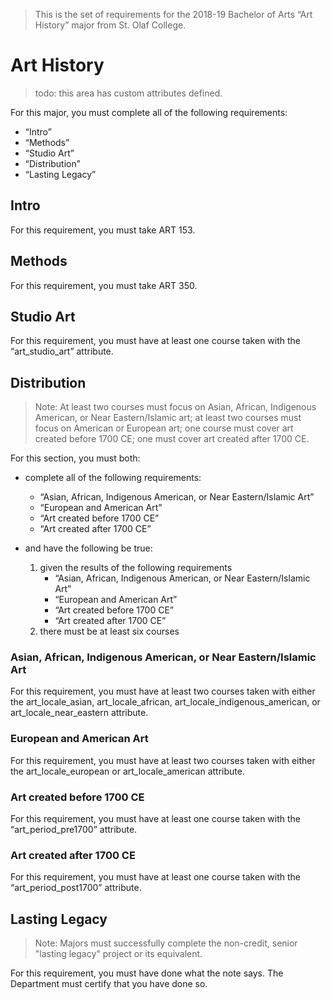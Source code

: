 > This is the set of requirements for the 2018-19 Bachelor of Arts “Art History” major from St. Olaf College.

# Art History
> todo: this area has custom attributes defined.

For this major, you must complete all of the following requirements:

- “Intro”
- “Methods”
- “Studio Art”
- “Distribution”
- “Lasting Legacy”

## Intro
For this requirement, you must take ART 153.


## Methods
For this requirement, you must take ART 350.


## Studio Art
For this requirement, you must have at least one course taken with the “art_studio_art” attribute.


## Distribution
> Note: At least two courses must focus on Asian, African, Indigenous American, or Near Eastern/Islamic art; at least two courses must focus on American or European art; one course must cover art created before 1700 CE; one must cover art created after 1700 CE.

For this section, you must both:

- complete all of the following requirements:
    - “Asian, African, Indigenous American, or Near Eastern/Islamic Art”
    - “European and American Art”
    - “Art created before 1700 CE”
    - “Art created after 1700 CE”

- and have the following be true:
    1. given the results of the following requirements
        - “Asian, African, Indigenous American, or Near Eastern/Islamic Art”
        - “European and American Art”
        - “Art created before 1700 CE”
        - “Art created after 1700 CE”
    2. there must be at least six courses

### Asian, African, Indigenous American, or Near Eastern/Islamic Art
For this requirement, you must have at least two courses taken with either the art_locale_asian, art_locale_african, art_locale_indigenous_american, or art_locale_near_eastern attribute.

### European and American Art
For this requirement, you must have at least two courses taken with either the art_locale_european or art_locale_american attribute.

### Art created before 1700 CE
For this requirement, you must have at least one course taken with the “art_period_pre1700” attribute.

### Art created after 1700 CE
For this requirement, you must have at least one course taken with the “art_period_post1700” attribute.


## Lasting Legacy
> Note: Majors must successfully complete the non-credit, senior "lasting legacy" project or its equivalent.

For this requirement, you must have done what the note says. The Department must certify that you have done so.


